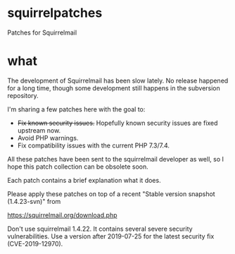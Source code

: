 # squirrelpatches
Patches for Squirrelmail

what
====

The development of Squirrelmail has been slow lately. No release happened for a long time,
though some development still happens in the subversion repository.

I'm sharing a few patches here with the goal to:

* ~~Fix known security issues.~~ Hopefully known security issues are fixed upstream now.
* Avoid PHP warnings.
* Fix compatibility issues with the current PHP 7.3/7.4.

All these patches have been sent to the squirrelmail developer as well, so I hope this
patch collection can be obsolete soon.

Each patch contains a brief explanation what it does.

Please apply these patches on top of a recent "Stable version snapshot (1.4.23-svn)" from

 https://squirrelmail.org/download.php

Don't use squirrelmail 1.4.22. It contains several severe security vulnerabilities.
Use a version after 2019-07-25 for the latest security fix (CVE-2019-12970).
